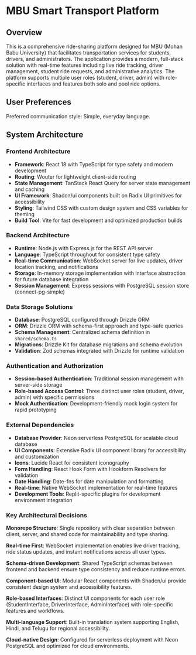 # MBU Smart Transport Platform

## Overview

This is a comprehensive ride-sharing platform designed for MBU (Mohan Babu University) that facilitates transportation services for students, drivers, and administrators. The application provides a modern, full-stack solution with real-time features including live ride tracking, driver management, student ride requests, and administrative analytics. The platform supports multiple user roles (student, driver, admin) with role-specific interfaces and features both solo and pool ride options.

## User Preferences

Preferred communication style: Simple, everyday language.

## System Architecture

### Frontend Architecture
- **Framework**: React 18 with TypeScript for type safety and modern development
- **Routing**: Wouter for lightweight client-side routing
- **State Management**: TanStack React Query for server state management and caching
- **UI Framework**: Shadcn/ui components built on Radix UI primitives for accessibility
- **Styling**: Tailwind CSS with custom design system and CSS variables for theming
- **Build Tool**: Vite for fast development and optimized production builds

### Backend Architecture
- **Runtime**: Node.js with Express.js for the REST API server
- **Language**: TypeScript throughout for consistent type safety
- **Real-time Communication**: WebSocket server for live updates, driver location tracking, and notifications
- **Storage**: In-memory storage implementation with interface abstraction for future database integration
- **Session Management**: Express sessions with PostgreSQL session store (connect-pg-simple)

### Data Storage Solutions
- **Database**: PostgreSQL configured through Drizzle ORM
- **ORM**: Drizzle ORM with schema-first approach and type-safe queries
- **Schema Management**: Centralized schema definition in `shared/schema.ts`
- **Migrations**: Drizzle Kit for database migrations and schema evolution
- **Validation**: Zod schemas integrated with Drizzle for runtime validation

### Authentication and Authorization
- **Session-based Authentication**: Traditional session management with server-side storage
- **Role-based Access Control**: Three distinct user roles (student, driver, admin) with specific permissions
- **Mock Authentication**: Development-friendly mock login system for rapid prototyping

### External Dependencies
- **Database Provider**: Neon serverless PostgreSQL for scalable cloud database
- **UI Components**: Extensive Radix UI component library for accessibility and customization
- **Icons**: Lucide React for consistent iconography
- **Form Handling**: React Hook Form with Hookform Resolvers for validation
- **Date Handling**: Date-fns for date manipulation and formatting
- **Real-time**: Native WebSocket implementation for real-time features
- **Development Tools**: Replit-specific plugins for development environment integration

### Key Architectural Decisions

**Monorepo Structure**: Single repository with clear separation between client, server, and shared code for maintainability and type sharing.

**Real-time First**: WebSocket implementation enables live driver tracking, ride status updates, and instant notifications across all user types.

**Schema-driven Development**: Shared TypeScript schemas between frontend and backend ensure type consistency and reduce runtime errors.

**Component-based UI**: Modular React components with Shadcn/ui provide consistent design system and accessibility features.

**Role-based Interfaces**: Distinct UI components for each user role (StudentInterface, DriverInterface, AdminInterface) with role-specific features and workflows.

**Multi-language Support**: Built-in translation system supporting English, Hindi, and Telugu for regional accessibility.

**Cloud-native Design**: Configured for serverless deployment with Neon PostgreSQL and optimized for cloud environments.